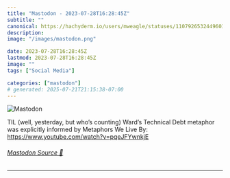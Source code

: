 ```yaml
---
title: "Mastodon - 2023-07-28T16:28:45Z"
subtitle: ""
canonical: https://hachyderm.io/users/mweagle/statuses/110792653244960100
description:
image: "/images/mastodon.png"

date: 2023-07-28T16:28:45Z
lastmod: 2023-07-28T16:28:45Z
image: ""
tags: ["Social Media"]

categories: ["mastodon"]
# generated: 2025-07-21T21:15:38-07:00
---
```

![Mastodon](/images/mastodon.png)

<p>TIL (well, yesterday, but who’s counting) Ward’s Technical Debt metaphor was explicitly informed by Metaphors We Live By: <a href="https://www.youtube.com/watch?v=pqeJFYwnkjE" target="_blank" rel="nofollow noopener noreferrer" translate="no"><span class="invisible">https://www.</span><span class="ellipsis">youtube.com/watch?v=pqeJFYwnkj</span><span class="invisible">E</span></a></p>


###### [Mastodon Source 🐘](https://hachyderm.io/@mweagle/110792653244960100)

___
